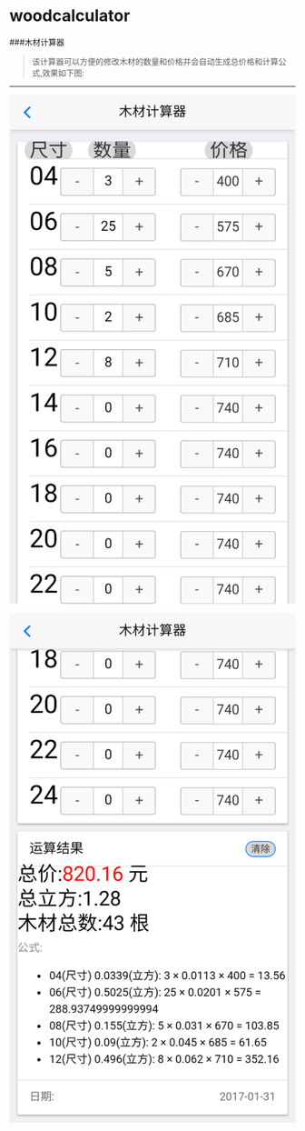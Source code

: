 # woodcalculator
###木材计算器

>该计算器可以方便的修改木材的数量和价格并会自动生成总价格和计算公式,效果如下图:
---



![image](https://github.com/lucoo01/woodcalculator/blob/master/image/Screenshot_2017-01-31-17-35-11.png)

![image](https://github.com/lucoo01/woodcalculator/blob/master/image/Screenshot_2017-01-31-17-35-15.png)
